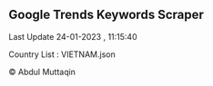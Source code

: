 

## Google Trends Keywords Scraper 
 
Last Update 24-01-2023 , 11:15:40

Country List :
VIETNAM.json



© Abdul Muttaqin 
